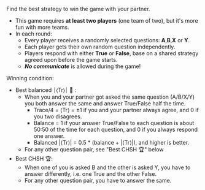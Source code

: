 Find the best strategy to win the game with your partner.


- This game requires **at least two players** (one team of two), but it's more fun with more teams. 
- In each round: 
    - Every player receives a randomly selected questions: **A**,**B**,**X** or **Y**.  
    - Each player gets their own random question independently.
    - Players respond with either **True** or **False**, base on a shared strategy agreed upon before the game starts.
    - ***No communicate*** is allowed during the game! 

Winning condition:
- Best balanced ⏐⟨Tr⟩⏐ 🎯 :
  - When you and your partner got asked the same question (A/B/X/Y) you both answer the same and answer True/False half the time.
    - Trace/4 = ⟨Tr⟩ = ±1 if you and your partner always agree, and 0 if you two disagrees.
    - Balance = 1 if your answer True/False to each question is about 50:50 of the time for each question, and 0 if you always respond one answer.
    - Balanced |⟨Tr⟩| = 0.5 * (balance + |⟨Tr⟩|), and higher is better.
  - For any other question pair, see "Best CHSH 🏆" below
- Best CHSH 🏆:
  - When one of you is asked B and the other is asked Y, you have to answer differently, i.e. one True and the other False.
  - For any other question pair, you have to answer the same.

